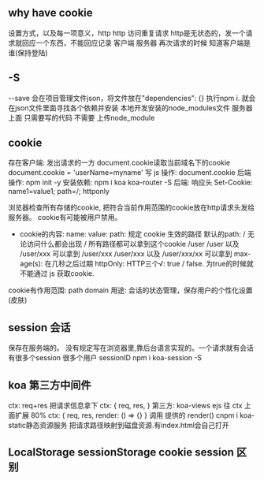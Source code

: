## why have cookie
设置方式，以及每一项意义，http
http 访问重复请求  http是无状态的，发一个请求就回应一个东西，不能回应记录
客户端 服务器 再次请求的时候 知道客户端是谁(保持登陆)
## -S
--save 
会在项目管理文件json，将文件放在"dependencies": {}
执行npm i. 就会在json文件里面寻找各个依赖并安装
本地开发安装的node_modules文件
服务器上面 只需要写的代码 不需要 上传node_module
## cookie
存在客户端: 发出请求的一方
document.cookie读取当前域名下的cookie
document.cookie = 'userName=myname' 写
js 操作: document.cookie
后端操作: npm init -y
安装依赖: npm i koa koa-router -S 
后端: 响应头
Set-Cookie: name1=value1; path=/; httponly

浏览器检查所有存储的cookie, 把符合当前作用范围的cookie放在http请求头发给服务器。
cookie有可能被用户禁用。

- cookie的内容: 
name:
value:
path: 规定 cookie 生效的路径  默认的path: / 无论访问什么都会出现
/           所有路径都可以拿到这个cookie
/user       /user 以及 /user/xxx 可以拿到
/user/xxx   /user/xxx 以及 /user/xxx/xx 可以拿到
max-age(s): 在几秒之后过期
httpOnly: HTTP三个√: true / false. 为true的时候就不能通过 js 获取cookie.

cookie有作用范围: 
path 
domain
用途: 会话的状态管理，保存用户的个性化设置(皮肤)

## session 会话
保存在服务端的。
没有规定写在浏览器里,靠后台语言实现的。一个请求就有会话
有很多个session
很多个用户 sessionID
npm i koa-session -S

## koa 第三方中间件
ctx: req+res 把请求信息拿下
ctx: {
    req,
    res,
}
第三方: koa-views ejs
往 ctx 上面扩展 80%
ctx: {
    req, 
    res,
    render: () => {}
}
调用 提供的 render()
cnpm i koa-static静态资源服务 把请求路径映射到磁盘资源.有index.html会自己打开

## LocalStorage sessionStorage cookie session 区别
